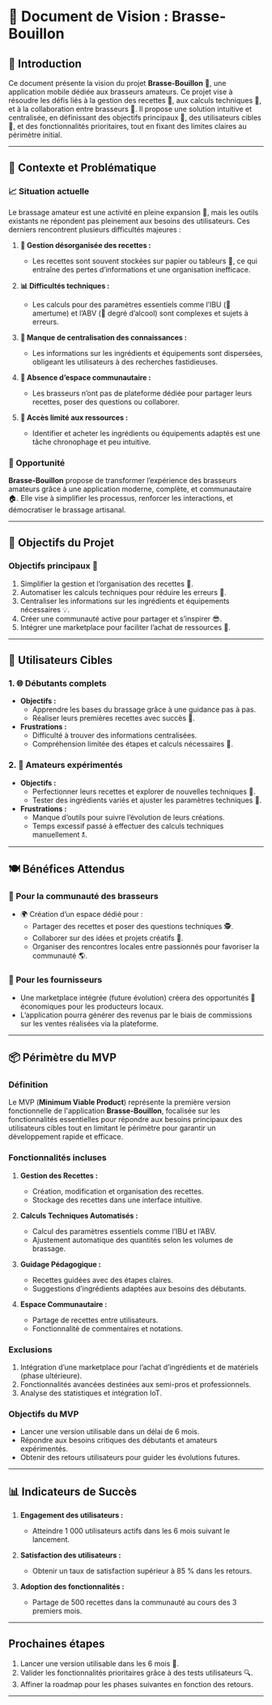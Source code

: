 # 🍺 Document de Vision : Brasse-Bouillon

## **📘 Introduction**

Ce document présente la vision du projet **Brasse-Bouillon** 📱, une application mobile dédiée aux brasseurs amateurs. Ce projet vise à résoudre les défis liés à la gestion des recettes 📜, aux calculs techniques 🔢, et à la collaboration entre brasseurs 🤝. Il propose une solution intuitive et centralisée, en définissant des objectifs principaux 🎯, des utilisateurs cibles 👥, et des fonctionnalités prioritaires, tout en fixant des limites claires au périmètre initial.

---

## **🌟 Contexte et Problématique**

### **📈 Situation actuelle**

Le brassage amateur est une activité en pleine expansion 🚀, mais les outils existants ne répondent pas pleinement aux besoins des utilisateurs. Ces derniers rencontrent plusieurs difficultés majeures :

1. **📂 Gestion désorganisée des recettes :**
   - Les recettes sont souvent stockées sur papier ou tableurs 📃, ce qui entraîne des pertes d’informations et une organisation inefficace.

2. **📊 Difficultés techniques :**
   - Les calculs pour des paramètres essentiels comme l’IBU (🍺 amertume) et l’ABV (🍷 degré d’alcool) sont complexes et sujets à erreurs.

3. **🔎 Manque de centralisation des connaissances :**
   - Les informations sur les ingrédients et équipements sont dispersées, obligeant les utilisateurs à des recherches fastidieuses.

4. **📢 Absence d’espace communautaire :**
   - Les brasseurs n’ont pas de plateforme dédiée pour partager leurs recettes, poser des questions ou collaborer.

5. **🛒 Accès limité aux ressources :**
   - Identifier et acheter les ingrédients ou équipements adaptés est une tâche chronophage et peu intuitive.

### **🚀 Opportunité**

**Brasse-Bouillon** propose de transformer l’expérience des brasseurs amateurs grâce à une application moderne, complète, et communautaire 🏠. Elle vise à simplifier les processus, renforcer les interactions, et démocratiser le brassage artisanal.

---

## **🔄 Objectifs du Projet**

### **Objectifs principaux 🔎**

1. Simplifier la gestion et l’organisation des recettes 📃.
2. Automatiser les calculs techniques pour réduire les erreurs 🎲.
3. Centraliser les informations sur les ingrédients et équipements nécessaires 💡.
4. Créer une communauté active pour partager et s’inspirer 😎.
5. Intégrer une marketplace pour faciliter l’achat de ressources 🛒.

---

## **👥 Utilisateurs Cibles**

### **1. 🌐 Débutants complets**

- **Objectifs :**
  - Apprendre les bases du brassage grâce à une guidance pas à pas.
  - Réaliser leurs premières recettes avec succès 🍻.
- **Frustrations :**
  - Difficulté à trouver des informations centralisées.
  - Compréhension limitée des étapes et calculs nécessaires 🤔.

### **2. 🎨 Amateurs expérimentés**

- **Objectifs :**
  - Perfectionner leurs recettes et explorer de nouvelles techniques 🍎.
  - Tester des ingrédients variés et ajuster les paramètres techniques 🌷.
- **Frustrations :**
  - Manque d’outils pour suivre l’évolution de leurs créations.
  - Temps excessif passé à effectuer des calculs techniques manuellement 🕱.

---

## **🍽️ Bénéfices Attendus**

### **🏢 Pour la communauté des brasseurs**

- 🌍 Création d’un espace dédié pour :
  - Partager des recettes et poser des questions techniques 🕵️.
  - Collaborer sur des idées et projets créatifs 🔧.
  - Organiser des rencontres locales entre passionnés pour favoriser la communauté 🌎.

### **🛒 Pour les fournisseurs**

- Une marketplace intégrée (future évolution) créera des opportunités 🚀 économiques pour les producteurs locaux.
- L’application pourra générer des revenus par le biais de commissions sur les ventes réalisées via la plateforme.

---

## **📦 Périmètre du MVP**

### **Définition**

Le MVP (**Minimum Viable Product**) représente la première version fonctionnelle de l'application **Brasse-Bouillon**, focalisée sur les fonctionnalités essentielles pour répondre aux besoins principaux des utilisateurs cibles tout en limitant le périmètre pour garantir un développement rapide et efficace.

### **Fonctionnalités incluses**

1. **Gestion des Recettes :**
   - Création, modification et organisation des recettes.
   - Stockage des recettes dans une interface intuitive.

2. **Calculs Techniques Automatisés :**
   - Calcul des paramètres essentiels comme l’IBU et l’ABV.
   - Ajustement automatique des quantités selon les volumes de brassage.

3. **Guidage Pédagogique :**
   - Recettes guidées avec des étapes claires.
   - Suggestions d’ingrédients adaptées aux besoins des débutants.

4. **Espace Communautaire :**
   - Partage de recettes entre utilisateurs.
   - Fonctionnalité de commentaires et notations.

### **Exclusions**

1. Intégration d’une marketplace pour l’achat d’ingrédients et de matériels (phase ultérieure).
2. Fonctionnalités avancées destinées aux semi-pros et professionnels.
3. Analyse des statistiques et intégration IoT.

### **Objectifs du MVP**

- Lancer une version utilisable dans un délai de 6 mois.
- Répondre aux besoins critiques des débutants et amateurs expérimentés.
- Obtenir des retours utilisateurs pour guider les évolutions futures.

---

## **📊 Indicateurs de Succès**

1. **Engagement des utilisateurs :**
   - Atteindre 1 000 utilisateurs actifs dans les 6 mois suivant le lancement.

2. **Satisfaction des utilisateurs :**
   - Obtenir un taux de satisfaction supérieur à 85 % dans les retours.

3. **Adoption des fonctionnalités :**
   - Partage de 500 recettes dans la communauté au cours des 3 premiers mois.

---

## **Prochaines étapes**

1. Lancer une version utilisable dans les 6 mois 📅.
2. Valider les fonctionnalités prioritaires grâce à des tests utilisateurs 🔍.
3. Affiner la roadmap pour les phases suivantes en fonction des retours.

---
